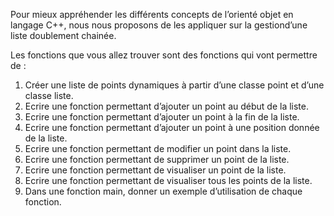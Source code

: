   Pour mieux appréhender les différents concepts de l’orienté objet en langage C++, 
nous nous proposons de les appliquer sur la gestiond’une liste doublement chainée.

Les fonctions que vous allez trouver sont des fonctions qui vont permettre de :

1. Créer une liste de points dynamiques à partir d’une classe point et d’une classe liste.
2. Ecrire une fonction permettant d’ajouter un point au début de la liste.
3. Ecrire une fonction permettant d’ajouter un point à la fin de la liste.
4. Ecrire une fonction permettant d’ajouter un point à une position donnée de la liste.
5. Ecrire une fonction permettant de modifier un point dans la liste.
6. Ecrire une fonction permettant de supprimer un point de la liste.
7. Ecrire une fonction permettant de visualiser un point de la liste.
8. Ecrire une fonction permettant de visualiser tous les points de la liste.
9. Dans une fonction main, donner un exemple d’utilisation de chaque fonction.
